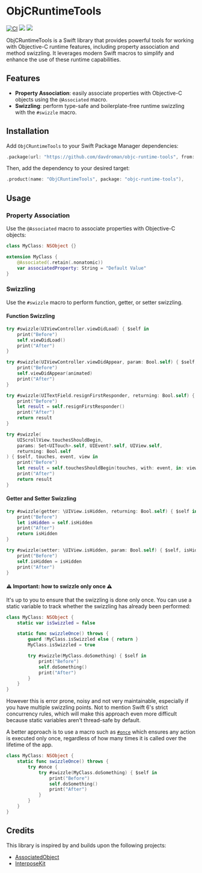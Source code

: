 # ObjCRuntimeTools

[![CI](https://github.com/davdroman/objc-runtime-tools/actions/workflows/ci.yml/badge.svg)](https://github.com/davdroman/objc-runtime-tools/actions/workflows/ci.yml)
[![](https://img.shields.io/endpoint?url=https%3A%2F%2Fswiftpackageindex.com%2Fapi%2Fpackages%2Fdavdroman%2Fobjc-runtime-tools%2Fbadge%3Ftype%3Dswift-versions)](https://swiftpackageindex.com/davdroman/objc-runtime-tools)
[![](https://img.shields.io/endpoint?url=https%3A%2F%2Fswiftpackageindex.com%2Fapi%2Fpackages%2Fdavdroman%2Fobjc-runtime-tools%2Fbadge%3Ftype%3Dplatforms)](https://swiftpackageindex.com/davdroman/objc-runtime-tools)

ObjCRuntimeTools is a Swift library that provides powerful tools for working with Objective-C runtime features, including property association and method swizzling. It leverages modern Swift macros to simplify and enhance the use of these runtime capabilities.

## Features

- **Property Association**: easily associate properties with Objective-C objects using the `@Associated` macro.
- **Swizzling**: perform type-safe and boilerplate-free runtime swizzling with the `#swizzle` macro.

## Installation

Add `ObjCRuntimeTools` to your Swift Package Manager dependencies:

```swift
.package(url: "https://github.com/davdroman/objc-runtime-tools", from: "0.1.0"),
```

Then, add the dependency to your desired target:

```swift
.product(name: "ObjCRuntimeTools", package: "objc-runtime-tools"),
```

## Usage

### Property Association

Use the `@Associated` macro to associate properties with Objective-C objects:

```swift
class MyClass: NSObject {}

extension MyClass {
    @Associated(.retain(.nonatomic))
    var associatedProperty: String = "Default Value"
}
```

### Swizzling

Use the `#swizzle` macro to perform function, getter, or setter swizzling.

#### Function Swizzling

```swift
try #swizzle(UIViewController.viewDidLoad) { $self in
    print("Before")
    self.viewDidLoad()
    print("After")
}

try #swizzle(UIViewController.viewDidAppear, param: Bool.self) { $self, animated in
    print("Before")
    self.viewDidAppear(animated)
    print("After")
}

try #swizzle(UITextField.resignFirstResponder, returning: Bool.self) { $self in
    print("Before")
    let result = self.resignFirstResponder()
    print("After")
    return result
}

try #swizzle(
    UIScrollView.touchesShouldBegin,
    params: Set<UITouch>.self, UIEvent?.self, UIView.self,
    returning: Bool.self
) { $self, touches, event, view in
    print("Before")
    let result = self.touchesShouldBegin(touches, with: event, in: view)
    print("After")
    return result
}
```

#### Getter and Setter Swizzling

```swift
try #swizzle(getter: \UIView.isHidden, returning: Bool.self) { $self in
    print("Before")
    let isHidden = self.isHidden
    print("After")
    return isHidden
}
```

```swift
try #swizzle(setter: \UIView.isHidden, param: Bool.self) { $self, isHidden in
    print("Before")
    self.isHidden = isHidden
    print("After")
}
```

#### ⚠️ Important: how to swizzle only once ⚠️

It's up to you to ensure that the swizzling is done only once. You can use a static variable to track whether the swizzling has already been performed:

```swift
class MyClass: NSObject {
    static var isSwizzled = false

    static func swizzleOnce() throws {
        guard !MyClass.isSwizzled else { return }
        MyClass.isSwizzled = true

        try #swizzle(MyClass.doSomething) { $self in
            print("Before")
            self.doSomething()
            print("After")
        }
    }
}
```

However this is error prone, noisy and not very maintainable, especially if you have multiple swizzling points. Not to mention Swift 6's strict concurrency rules, which will make this approach even more difficult because static variables aren't thread-safe by default.

A better approach is to use a macro such as [`#once`](https://github.com/davdroman/swift-once-macro) which ensures any action is executed only once, regardless of how many times it is called over the lifetime of the app.

```swift
class MyClass: NSObject {
    static func swizzleOnce() throws {
        try #once {
            try #swizzle(MyClass.doSomething) { $self in
                print("Before")
                self.doSomething()
                print("After")
            }
        }
    }
}
```

## Credits

This library is inspired by and builds upon the following projects:

- [AssociatedObject](https://github.com/p-x9/AssociatedObject)
- [InterposeKit](https://github.com/steipete/InterposeKit)
